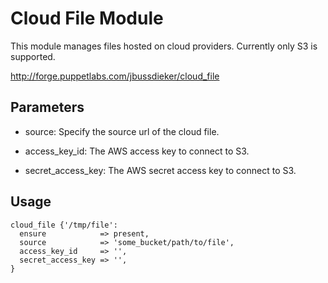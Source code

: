 # Cloud File Module

This module manages files hosted on cloud providers. Currently only S3 is supported.

http://forge.puppetlabs.com/jbussdieker/cloud_file

## Parameters

* source:
 Specify the source url of the cloud file.

* access_key_id:
 The AWS access key to connect to S3.

* secret_access_key:
 The AWS secret access key to connect to S3.

## Usage

    cloud_file {'/tmp/file':
      ensure            => present,
      source            => 'some_bucket/path/to/file',
      access_key_id     => '',
      secret_access_key => '',
    }
